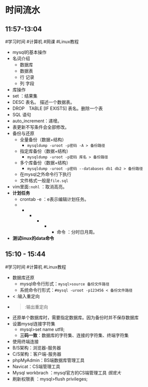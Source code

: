 # 时间流水
## 11:57-13:04
 #学习时间 #计算机 #网课 #Linux教程
- mysql的基本操作
- 名词介绍
	- 数据库
	- 数据表
	- 行 记录
	- 列 字段
- 库操作
- set ：结果集
- DESC 表名。 描述一个数据表。
- DROP　TABLE [IF EXISTS] 表名。删除一个表
- SQL 语句
- auto_increment：递增。
- 表更新不写条件会全部修改。
- 备份与还原
	- 全量备份（数据+结构）
		- `mysqldump -uroot -p密码 -A > 备份路径`
	- 指定库备份（数据+结构）
		- `mysqldump -uroot -p密码 库名 > 备份路径`
	- 多个库备份（数据+结构）
		- `mysqldump -uroot -p密码 --databases db1 db2 > 备份路径`
	- 在mysql之外命令行下执行
	- 文件格式一般是`file.sql`
- vim里面`:nohl` ：取消高亮。
- **计划任务**
	- crontab -e ：e表示编辑计划任务。
	-  * * * * * 命令 ：分时日月周。
- **测试linux的data命令**
## 15:10 - 15:44
#学习时间 #计算机 #Linux教程 
- 数据库还原
	- mysql命令行形式：`mysql>source 备份文件路径`
	- 系统命令行形式：`#mysql -uroot -p123456 < 备份文件路径`
- < :输入重定向 
- > :输出重定向
- 还原单个数据库时，需要指定数据库。因为备份时并不保存数据库
- 设置mysql连接字符集
	- mysql>set name utf8;
	- **三码一致**：数据库的字符集、连接的字符集、终端字符集
- 使用终端连接
- B/S架构：浏览器-服务器
- C/S架构：客户端-服务器
- phpMyAdmin：BS端数据库管理工具
- Navicat：CS端管理工具
- Mysql workbrach ：mysql官方的CS端管理工具 *很庞大*
- 刷新权限表 ：mysql>flush privileges;
